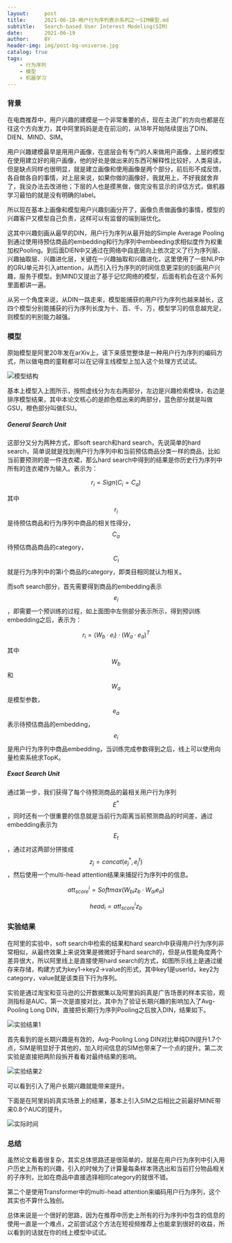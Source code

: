 ```yaml
---
layout:     post
title:      2021-06-18-用户行为序列表示系列之一SIM模型.md
subtitle:   Search-based User Interest Modeling(SIM)
date:       2021-06-19
author:     BY
header-img: img/post-bg-universe.jpg
catalog: true
tags:
    - 行为序列
    - 模型
    - 机器学习
---
```


### 背景

在电商推荐中，用户兴趣的建模是一个非常重要的点，现在主流厂的方向也都是在往这个方向发力，其中阿里妈妈是走在前沿的，从18年开始陆续提出了DIN、DIEN、MIND、SIM。

用户兴趣建模最早是用用户画像，在底层会有专门的人来做用户画像，上层的模型在使用建立好的用户画像，他的好处是做出来的东西可解释性比较好，人类易读，但是缺点同样也很明显，就是建立画像和使用画像是两个部分，前后形不成反馈，各自做各自的事情，对上层来说，如果你做的画像好，我就用上，不好我就舍弃了，我没办法去改进他；下层的人也是摸黑做，做完没有显示的评估方式，做机器学习最怕的就是没有明确的label。

所以现在基本上画像和模型用户兴趣刻画分开了，画像负责做画像的事情，模型的兴趣客户又模型自己负责，这样可以有监督的端到端优化。

这其中兴趣刻画从最早的DIN，用户行为序列从最开始的Simple Average Pooling到通过使用待预估商品的embedding和行为序列中embeeding求相似度作为权重加权Pooling。到后面DIEN中又通过在网络中自底层向上依次定义了行为序列层、兴趣抽取层、兴趣进化层，关键在一兴趣抽取和兴趣进化，这里使用了一些NLP中的GRU单元并引入attention，从而引入行为序列的时间信息更深刻的刻画用户兴趣，服务于模型。到MIND又提出了基于记忆网络的模型，后面有机会在这个系列里面都讲一遍。

从另一个角度来说，从DIN一路走来，模型能捕获的用户行为序列也越来越长，这四个模型分别能捕获的行为序列长度为十、百、千、万，模型学习的信息越充足，则模型的判别能力越强。

### 模型

原始模型是阿里20年发在arXiv上，读下来感觉整体是一种用户行为序列的编码方式，所以做电商的童鞋都可以在记得主线模型上加入这个处理方式试试。

![模型结构](http://yougth.top/img/ml/SIM_0.jpeg)

基本上模型入上图所示，按照虚线分为左右两部分，左边是兴趣检索模块，右边是排序模型结果，其中本论文核心的是颜色框出来的两部分，蓝色部分就是叫做GSU，橙色部分叫做ESU。


##### General Search Unit 

这部分又分为两种方式，即soft search和hard search，先说简单的hard search，简单说就是找到用户行为序列中和当前预估商品分类一样的商品，比如当前要预测的是一件连衣裙，那么hard search中得到的结果是你历史行为序列中所有的连衣裙作为输入。表示为：

$$
r_i = Sign(C_i = C_a)
$$

其中$$r_i$$是待预估商品和行为序列中商品的相关性得分，$$C_a$$待预估商品商品的category，$$C_i$$就是行为序列中的第i个商品的category，即类目相同就认为相关。

而soft search部分，首先需要得到商品的embedding表示$$e_i$$，即需要一个预训练的过程，如上面图中左侧部分表示所示，得到预训练embedding之后，表示为：

$$
r_i = (W_b · e_i) · (W_a · e_a)^T
$$

其中$$W_b$$和$$W_a$$是模型参数，$$e_a$$表示待预估商品的embedding，$$e_i$$是用户行为序列中商品embedding，当训练完成参数得到之后，线上可以使用向量检索系统求TopK。

##### Exact Search Unit

通过第一步，我们获得了每个待预测商品的最相关用户行为序列$$E^*$$，同时还有一个很重要的信息就是当前行为距离当前预测商品的时间差，通过embedding表示为$$E_t$$，通过对这两部分拼接成$$z_j = concat(e_j^*,e_j^t)$$，然后使用一个multi-head attention结果来捕捉行为序列中的信息。

$$
att_{score}^i = Softmax(W_{bi} z_b · W_{ai} e_a)
$$

$$
head_i = att_{score}^{i} z_b
$$

### 实验结果

在阿里的实验中，soft search中检索的结果和hard search中获得用户行为序列非常相似，从最终效果上来说效果是微微好于hard search的，但是从性能角度两个差异很大，所以阿里线上是直接使用hard search的方式，如图所示线上是通过缓存来存储，构建方式为key1->key2->value的形式，其中key1是userId，key2为category，value就是该类目下行为序列。

实验是通过淘宝和亚马逊的公开数据集以及阿里妈妈真是广告场景的样本实验，观测指标是AUC，第一次是直接对比，其中为了验证长期兴趣的影响加入了Avg-Pooling Long DIN，直接把长期行为序列Pooling之后放入DIN，结果如下。

![实验结果1](http://yougth.top/img/ml/SIM_1.jpg)

首先看到的是长期兴趣是有效的，Avg-Pooling Long DIN对比单纯DIN提升1.7个点，SIM是明显好于其他的，加入时间信息的SIM也带来了一个点的提升。第二次实验是直接把两阶段拆开看看对最终结果的影响。

![实验结果2](http://yougth.top/img/ml/SIM_2.jpg)

可以看到引入了用户长期兴趣就能带来提升。

下面是在阿里妈妈真实场景上的结果，基本上引入SIM之后相比之前最好MINE带来0.8个AUC的提升。

![实际时间](http://yougth.top/img/ml/SIM_3.jpg)

### 总结

虽然论文看着很复杂，其实总体思路还是很简单的，就是在用户行为序列中引入用户历史上所有的兴趣，引入的时候为了计算量每条样本筛选出和当前打分物品相关的子序列，比如在商品中直接选择相同category的就很不错。

第二个是使用Transformer中的multi-head attention来编码用户行为序列，这个其实也不算什么独创。

总体来说是一个很好的思路，因为在推荐中历史上所有的行为序列中包含的信息的使用一直是一个难点，之前尝试这个方法在短视频推荐上也能拿到很好的收益，所以看到的话就在你的线上模型中试试。
